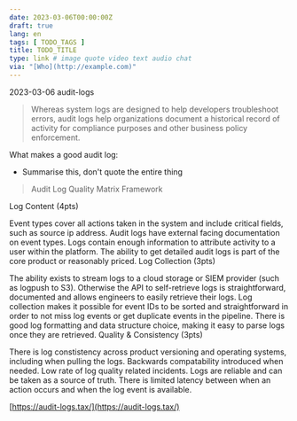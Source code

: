 ```yaml
---
date: 2023-03-06T00:00:00Z
draft: true
lang: en
tags: [ TODO_TAGS ]
title: TODO_TITLE
type: link # image quote video text audio chat
via: "[Who](http://example.com)"
---
```



2023-03-06 audit-logs


> Whereas system logs are designed to help developers troubleshoot errors, audit logs help organizations document a historical record of activity for compliance purposes and other business policy enforcement.

What makes a good audit log:

* Summarise this, don't quote the entire thing

> Audit Log Quality Matrix Framework

Log Content (4pts)

Event types cover all actions taken in the system and include critical fields, such as source ip address.
Audit logs have external facing documentation on event types.
Logs contain enough information to attribute activity to a user within the platform.
The ability to get detailed audit logs is part of the core product or reasonably priced.
Log Collection (3pts)

The ability exists to stream logs to a cloud storage or SIEM provider (such as logpush to S3). Otherwise the API to self-retrieve logs is straightforward, documented and allows engineers to easily retrieve their logs.
Log collection makes it possible for event IDs to be sorted and straightforward in order to not miss log events or get duplicate events in the pipeline.
There is good log formatting and data structure choice, making it easy to parse logs once they are retrieved.
Quality & Consistency (3pts)

There is log constistency across product versioning and operating systems, including when pulling the logs. Backwards compatability introduced when needed.
Low rate of log quality related incidents. Logs are reliable and can be taken as a source of truth.
There is limited latency between when an action occurs and when the log event is available.

[https://audit-logs.tax/](https://audit-logs.tax/)

